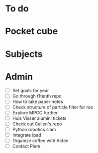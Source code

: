 # To do

# Pocket cube

# Subjects

# Admin
- [ ] Set goals for year
- [ ] Go through f1tenth repo
- [ ] How to take paper notes
- [ ] Check structure of particle filter for ros
- [ ] Explore MPCC further
- [ ] Huis Visser alumini tickets
- [ ] Check out Callen's repo
- [ ] Python robotics slam
- [ ] Integrate Ipad
- [ ] Organize coffee with Aiden
- [ ] Contact Piere